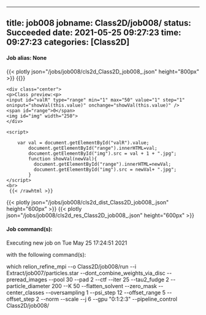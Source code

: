 
---
title: job008
jobname: Class2D/job008/
status: Succeeded
date: 2021-05-25 09:27:23
time: 09:27:23
categories: [Class2D]
---

#### Job alias: None

{{< plotly json="/jobs/job008/cls2d_Class2D_job008_.json" height="800px" >}}
{{<rawhtml >}} 

    <div class="center">
    <p>Class preview:<p>
    <input id="valR" type="range" min="1" max="50" value="1" step="1" oninput="showVal(this.value)" onchange="showVal(this.value)" />
    <span id="range">0</span>
    <img id="img" width="250">
    </div>

    <script>

        var val = document.getElementById("valR").value;
            document.getElementById("range").innerHTML=val;
            document.getElementById("img").src = val + 1 + ".jpg";
            function showVal(newVal){
              document.getElementById("range").innerHTML=newVal;
              document.getElementById("img").src = newVal+ ".jpg";
            }
    </script>
    <br>
     {{< /rawhtml >}}
{{< plotly json="/jobs/job008/cls2d_dist_Class2D_job008_.json" height="600px" >}}
{{< plotly json="/jobs/job008/cls2d_res_Class2D_job008_.json" height="600px" >}}

#### Job command(s):


 
 Executing new job on Tue May 25 17:24:51 2021
 
 with the following command(s): 

which relion_refine_mpi --o Class2D/job008/run --i Extract/job007/particles.star --dont_combine_weights_via_disc --preread_images  --pool 30 --pad 2  --ctf  --iter 25 --tau2_fudge 2 --particle_diameter 200 --K 50 --flatten_solvent  --zero_mask  --center_classes  --oversampling 1 --psi_step 12 --offset_range 5 --offset_step 2 --norm --scale  --j 6 --gpu "0:1:2:3"  --pipeline_control Class2D/job008/
 
 


